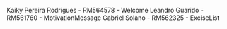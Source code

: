 Kaiky Pereira Rodrigues - RM564578 - Welcome
Leandro Guarido - RM561760 - MotivationMessage
Gabriel Solano - RM562325 - ExciseList